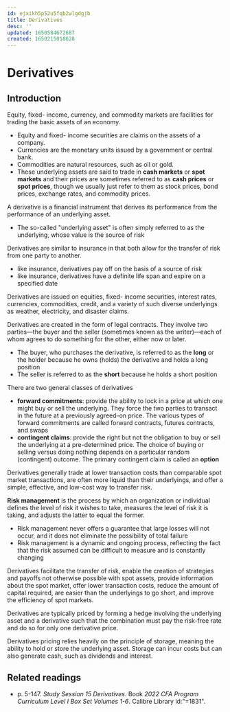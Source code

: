 ```yaml
---
id: ejxikh5p52u5fqb2wlgdgjb
title: Derivatives
desc: ''
updated: 1650584672687
created: 1650215018628
---
```

# Derivatives

## Introduction

Equity, fixed- income, currency, and commodity markets are facilities for trading the basic assets of an economy. 
- Equity and fixed- income securities are claims on the assets of a company. 
- Currencies are the monetary units issued by a government or central bank. 
- Commodities are natural resources, such as oil or gold. 
- These underlying assets are said to trade in **cash markets** or **spot markets** and their prices are sometimes referred to as **cash prices** or **spot prices**, though we usually just refer to them as stock prices, bond prices, exchange rates, and commodity prices.

A derivative is a financial instrument that derives its performance from the performance of an underlying asset. 
- The so-called "underlying asset" is often simply referred to as the underlying, whose value is the source of risk

Derivatives are similar to insurance in that both allow for the transfer of risk from one party to another.
- like insurance, derivatives pay off on the basis of a source of risk
- like insurance, derivatives have a definite life span and expire on a specified date

Derivatives are issued on equities, fixed- income securities, interest rates, currencies, commodities, credit, and a variety of such diverse underlyings as weather, electricity, and disaster claims.

Derivatives are created in the form of legal contracts. They involve two parties—the buyer and the seller (sometimes known as the writer)—each of whom agrees to do something for the other, either now or later. 
- The buyer, who purchases the derivative, is referred to as the **long** or the holder because he owns (holds) the derivative and holds a long position 
- The seller is referred to as the **short** because he holds a short position

There are two general classes of derivatives
- **forward commitments**: provide the ability to lock in a price at which one might buy or sell the underlying. They force the two parties to transact in the future at a previously agreed-on price. The various types of forward commitments are called forward contracts, futures contracts, and swaps
- **contingent claims**: provide the right but not the obligation to buy or sell the underlying at a pre-determined price. The choice of buying or selling versus doing nothing depends on a particular random (contingent) outcome. The primary contingent claim is called an **option**

Derivatives generally trade at lower transaction costs than comparable spot market transactions, are often more liquid than their underlyings, and offer a simple, effective, and low-cost way to transfer risk.

**Risk management** is the process by which an organization or individual defines the level of risk it wishes to take, measures the level of risk it is taking, and adjusts the latter to equal the former. 
- Risk management never offers a guarantee that large losses will not occur, and it does not eliminate the possibility of total failure
- Risk management is a dynamic and ongoing process, reflecting the fact that the risk assumed can be difficult to measure and is constantly changing

Derivatives facilitate the transfer of risk, enable the creation of strategies and payoffs not otherwise possible with spot assets, provide information about the spot market, offer lower transaction costs, reduce the amount of capital required, are easier than the underlyings to go short, and improve the efficiency of spot markets.

Derivatives are typically priced by forming a hedge involving the underlying asset and a derivative such that the combination must pay the risk-free rate and do so for only one derivative price.

Derivatives pricing relies heavily on the principle of storage, meaning the ability to hold or store the underlying asset. Storage can incur costs but can also generate cash, such as dividends and interest.

## Related readings

- p. 5-147. *Study Session 15 Derivatives*. Book *2022 CFA Program Curriculum Level I Box Set Volumes 1-6*. Calibre Library id:"=1831".